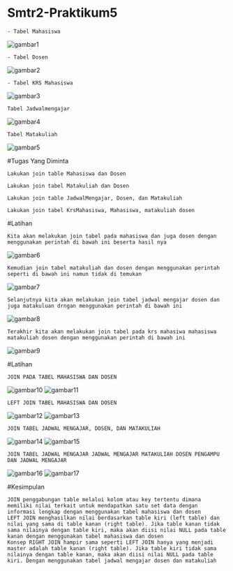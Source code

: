 # Smtr2-Praktikum5
```
- Tabel Mahasiswa
````
 ![gambar1](https://github.com/AbiyanfarasDanuyasa/Smtr2-Praktikum5/assets/115562487/1e4e4b4b-687b-4be8-8178-2a8a0a1213fc)
````
- Tabel Dosen
````
 ![gambar2](https://github.com/AbiyanfarasDanuyasa/Smtr2-Praktikum5/assets/115562487/ad84532d-2777-48e9-8bea-0ff4c13dfdbc)
````
- Tabel KRS Mahasiswa
````
 ![gambar3](https://github.com/AbiyanfarasDanuyasa/Smtr2-Praktikum5/assets/115562487/dcc7ab2c-3895-437d-983e-bf02e5bfb90d)
 ````
 Tabel Jadwalmengajar
 ````
 ![gambar4](https://github.com/AbiyanfarasDanuyasa/Smtr2-Praktikum5/assets/115562487/abe19b88-e284-43ba-96eb-714b18321709)
 ````
 Tabel Matakuliah
 ````
![gambar5](https://github.com/AbiyanfarasDanuyasa/Smtr2-Praktikum5/assets/115562487/faaba16f-88eb-4aa8-9f20-851be460254e)

#Tugas Yang Diminta
````
Lakukan join table Mahasiswa dan Dosen

Lakukan join tabel Matakuliah dan Dosen

Lakukan join table JadwalMengajar, Dosen, dan Matakuliah

Lakukan join tabel KrsMahasiswa, Mahasiswa, matakuliah dosen
````
#Latihan
````
Kita akan melakukan join tabel pada mahasiswa dan juga dosen dengan menggunakan perintah di bawah ini beserta hasil nya
````
![gambar6](https://github.com/AbiyanfarasDanuyasa/Smtr2-Praktikum5/assets/115562487/d77fd2b1-bb25-42d1-a2b9-b9c2222f97ee)
````
Kemudian join tabel matakuliah dan dosen dengan menggunakan perintah seperti di bawah ini namun tidak di temukan
````
![gambar7](https://github.com/AbiyanfarasDanuyasa/Smtr2-Praktikum5/assets/115562487/faaffd32-bc16-434b-9858-5a461b6b1692)
````
Selanjutnya kita akan melakukan join tabel jadwal mengajar dosen dan juga matakuluan drngan menggunakan perintah di bawah ini
````
![gambar8](https://github.com/AbiyanfarasDanuyasa/Smtr2-Praktikum5/assets/115562487/6924aa6e-68c3-4061-b4bf-8d54f7d97771)
````
Terakhir kita akan melakukan join tabel pada krs mahasiwa mahasiswa matakuliah dosen dengan menggunakan perintah di bawah ini
````
![gambar9](https://github.com/AbiyanfarasDanuyasa/Smtr2-Praktikum5/assets/115562487/df69341b-fb45-4c81-8296-528c3f0b9faf)

#Latihan
````
JOIN PADA TABEL MAHASISWA DAN DOSEN
````
![gambar10](https://github.com/AbiyanfarasDanuyasa/Smtr2-Praktikum5/assets/115562487/73eeb6d6-b813-4f0f-b94c-9fb307d4fc6f)
![gambar11](https://github.com/AbiyanfarasDanuyasa/Smtr2-Praktikum5/assets/115562487/54c64081-eee2-4dcd-9c90-c79b3029e396)
````
LEFT JOIN TABEL MAHASISWA DAN DOSEN
````
![gambar12](https://github.com/AbiyanfarasDanuyasa/Smtr2-Praktikum5/assets/115562487/7b87b9e0-c47f-4ff9-8bbb-27dddf57731e)
![gambar13](https://github.com/AbiyanfarasDanuyasa/Smtr2-Praktikum5/assets/115562487/e76f56ee-a275-4143-85d4-0b95e5b0691b)
````
JOIN TABEL JADWAL MENGAJAR, DOSEN, DAN MATAKULIAH
````
![gambar14](https://github.com/AbiyanfarasDanuyasa/Smtr2-Praktikum5/assets/115562487/01342eb1-2fa3-48e8-bfe5-6fbd8469502f)
![gambar15](https://github.com/AbiyanfarasDanuyasa/Smtr2-Praktikum5/assets/115562487/d20bb765-9325-483d-8b3c-df977e95acec)
````
JOIN TABEL JADWAL MENGAJAR JADWAL MENGAJAR MATAKULIAH DOSEN PENGAMPU DAN JADWAL MENGAJAR
````
![gambar16](https://github.com/AbiyanfarasDanuyasa/Smtr2-Praktikum5/assets/115562487/992eda61-6bdb-4f92-821c-491328a91459)
![gambar17](https://github.com/AbiyanfarasDanuyasa/Smtr2-Praktikum5/assets/115562487/d4c14caa-9b07-4f2b-bd31-36661f473040)

#Kesimpulan
```
JOIN penggabungan table melalui kolom atau key tertentu dimana memiliki nilai terkait untuk mendapatkan satu set data dengan informasi lengkap dengan menggunakan tabel mahasiswa dan dosen
LEFT JOIN menghasilkan nilai berdasarkan table kiri (left table) dan nilai yang sama di table kanan (right table). Jika table kanan tidak sama nilainya dengan table kiri, maka akan diisi nilai NULL pada table kanan dengan menggunakan tabel mahasiswa dan dosen
Konsep RIGHT JOIN hampir sama seperti LEFT JOIN hanya yang menjadi master adalah table kanan (right table). Jika table kiri tidak sama nilainya dengan table kanan, maka akan diisi nilai NULL pada table kiri. Dengan menggunakan tabel jadwal mengajar dosen dan matakuliah
```









